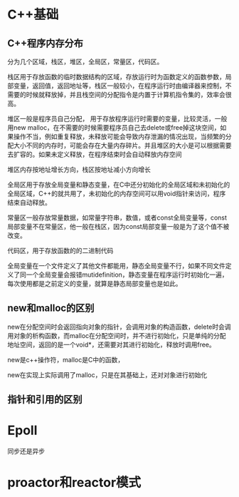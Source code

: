 # C++基础

## C++程序内存分布

分为几个区域，栈区，堆区，全局区，常量区，代码区。

栈区用于存放函数的临时数据结构的区域，存放运行时为函数定义的函数参数，局部变量，返回值，返回地址等，栈区一般较小，在程序运行时由编译器来控制，不需要的时候就释放掉，并且栈空间的分配指令是内置于计算机指令集的，效率会很高。

堆区一般是程序员自己分配， 用于存放程序运行时需要的变量，比较灵活，一般用new malloc，在不需要的时候需要程序员自己去delete或free掉这块空间，如果操作不当，例如重复释放，未释放可能会导致内存泄漏的情况出现，当频繁的分配大小不同的内存时，可能会存在大量内存碎片。并且堆区的大小是可以根据需要去扩容的。如果未定义释放，在程序结束时会自动释放内存空间

堆区内存按地址增长方向，栈区按地址减小方向增长

全局区用于存放全局变量和静态变量，在C中还分初始化的全局区域和未初始化的全局区域，C++的就共用了，未初始化的内存空间可以用void指针来访问，程序结束自动释放。

常量区一般存放常量数据，如常量字符串，数值，或者const全局变量等，const局部变量不在常量区，他一般在栈区，因为const局部变量一般是为了这个值不被改变。

代码区，用于存放函数的的二进制代码

全局变量在一个文件定义了其他文件都能用，静态全局变量不行，如果不同文件定义了同一个全局变量会报错mutidefinition，静态变量在程序运行时初始化一遍，每次使用都是之前定义的变量，就算是静态局部变量也是如此。

## new和malloc的区别

new在分配空间时会返回指向对象的指针，会调用对象的构造函数，delete时会调用对象的析构函数，而malloc在分配空间时，并不进行初始化，只是单纯的分配地址空间，返回的是一个void*，还需要对其进行初始化，释放时调用free。

new是c++操作符，malloc是C中的函数，

new在实现上实际调用了malloc，只是在其基础上，还对对象进行初始化

## 指针和引用的区别

# Epoll

同步还是异步

# proactor和reactor模式
